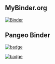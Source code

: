 ## MyBinder.org

[![Binder](https://mybinder.org/badge_logo.svg)](https://mybinder.org/v2/gh/scottyhq/pangeo-binder-test/dask-only-master)


## Pangeo Binder

[![badge](https://img.shields.io/static/v1.svg?logo=Jupyter&label=Pangeo+Binder&message=GCE+us-central1&color=blue)](https://binder.pangeo.io/v2/gh/scottyhq/pangeo-binder-test/dask-only-master)

[![badge](https://img.shields.io/static/v1.svg?logo=Jupyter&label=Pangeo+Binder&message=AWS+us-west-2&color=orange)](https://aws-uswest2-binder.pangeo.io/v2/gh/scottyhq/pangeo-binder-test/dask-only-master)

